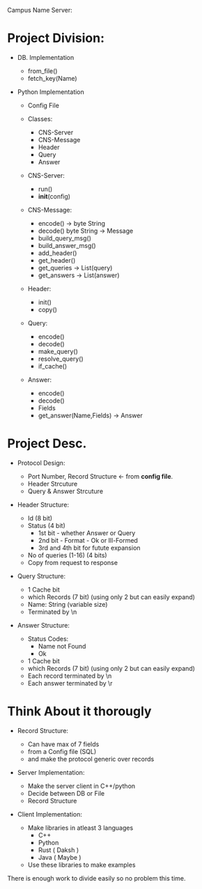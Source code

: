 Campus Name Server:
# Project Division:
- DB. Implementation
  - from_file()
  - fetch_key(Name)

- Python Implementation
  - Config File
  - Classes:
    - CNS-Server
    <!-- - CNS-Client -->
    - CNS-Message
    - Header
    - Query
    - Answer
  
  - CNS-Server:
    - run()
    - __init__(config)
    <!-- - send() -->
    <!-- - recv() -->
  - CNS-Message:
    - encode() -> byte String
    - decode()  byte String -> Message
    - build_query_msg()
    - build_answer_msg()
    - add_header()
    - get_header()
    - get_queries -> List(query)
    - get_answers -> List(answer)

  - Header:
    - init()
    - copy()
  
  - Query:
    - encode()
    - decode()
    - make_query()
    - resolve_query()
    - if_cache()

  - Answer:
    - encode()
    - decode()
    - Fields
    - get_answer(Name,Fields) -> Answer
    
# Project Desc.

- Protocol Design:
  - Port Number, Record Structure <- from **config file**.
  - Header Strcuture
  - Query & Answer Strcuture
   
- Header Structure: 
  - Id (8 bit)
  - Status (4 bit) 
    - 1st bit - whether Answer or Query 
    - 2nd bit - Format - Ok or Ill-Formed
    - 3rd and 4th bit for futute expansion
  - No of queries (1-16) (4 bits)
  - Copy from request to response
  
- Query Structure:
  - 1 Cache bit
  - which Records (7 bit) (using only 2 but can easily expand)
  - Name: String (variable size)
  - Terminated by \n
  
- Answer Structure:
  - Status Codes: 
    - Name not Found
    - Ok 
  - 1 Cache bit
  - which Records (7 bit) (using only 2 but can easily expand)
  - Each record terminated by \n
  - Each answer terminated by \r



# Think About it thorougly
- Record Structure:
  - Can have max of 7 fields
  - from a Config file (SQL)
  - and make the protocol generic over records

- Server Implementation:
  - Make the server client in C++/python
  - Decide between DB or File
  - Record Structure

- Client Implementation:
  - Make libraries in atleast 3 languages
    - C++ 
    - Python 
    - Rust ( Daksh )
    - Java ( Maybe )
  - Use these libraries to make examples

There is enough work to divide easily so no problem this time.
